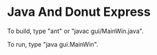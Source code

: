 Java And Donut Express
======================

To build, type "ant" or "javac gui/MainWin.java".

To run, type "java gui.MainWin".
